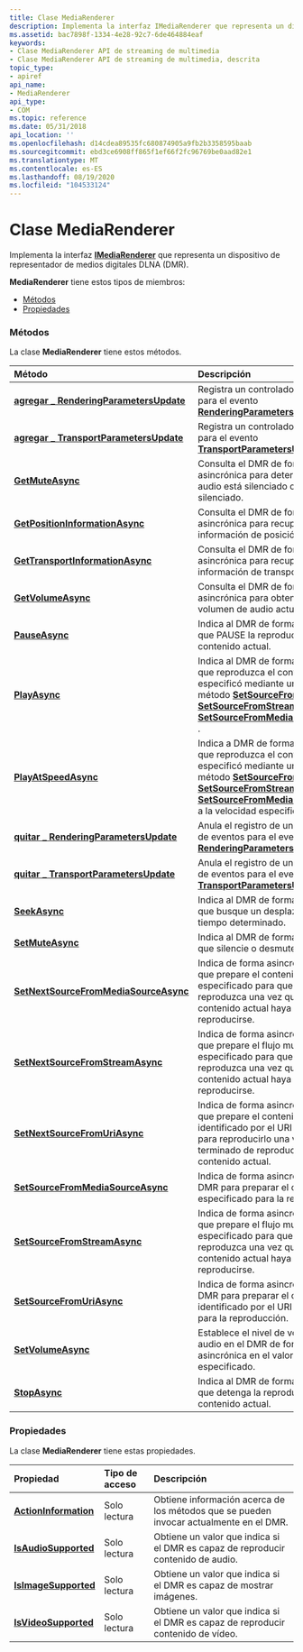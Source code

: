 ```yaml
---
title: Clase MediaRenderer
description: Implementa la interfaz IMediaRenderer que representa un dispositivo de representador de medios digitales DLNA (DMR).
ms.assetid: bac7898f-1334-4e28-92c7-6de464884eaf
keywords:
- Clase MediaRenderer API de streaming de multimedia
- Clase MediaRenderer API de streaming de multimedia, descrita
topic_type:
- apiref
api_name:
- MediaRenderer
api_type:
- COM
ms.topic: reference
ms.date: 05/31/2018
api_location: ''
ms.openlocfilehash: d14cdea89535fc680874905a9fb2b3358595baab
ms.sourcegitcommit: ebd3ce6908ff865f1ef66f2fc96769be0aad82e1
ms.translationtype: MT
ms.contentlocale: es-ES
ms.lasthandoff: 08/19/2020
ms.locfileid: "104533124"
---
```

# <a name="mediarenderer-class"></a>Clase MediaRenderer

Implementa la interfaz [**IMediaRenderer**](imediarenderer.md) que representa un dispositivo de representador de medios digitales DLNA (DMR).

**MediaRenderer** tiene estos tipos de miembros:

-   [Métodos](#methods)
-   [Propiedades](#properties)

### <a name="methods"></a>Métodos

La clase **MediaRenderer** tiene estos métodos.



| Método                                                                                       | Descripción                                                                                                                                                                                                                                                                                                                                                               |
|:---------------------------------------------------------------------------------------------|:--------------------------------------------------------------------------------------------------------------------------------------------------------------------------------------------------------------------------------------------------------------------------------------------------------------------------------------------------------------------------|
| [**agregar \_ RenderingParametersUpdate**](/previous-versions/windows/desktop/legacy/hh828962(v=vs.85))        | Registra un controlador de eventos para el evento [**RenderingParametersUpdate**](renderingparametersupdate.md) .<br/>                                                                                                                                                                                                                                                       |
| [**agregar \_ TransportParametersUpdate**](/previous-versions/windows/desktop/legacy/hh828963(v=vs.85))        | Registra un controlador de eventos para el evento [**TransportParametersUpdate**](transportparametersupdate.md) .<br/>                                                                                                                                                                                                                                                       |
| [**GetMuteAsync**](/previous-versions/windows/desktop/legacy/hh828964(v=vs.85))                                           | Consulta el DMR de forma asincrónica para determinar si el audio está silenciado o no está silenciado.<br/>                                                                                                                                                                                                                                                                            |
| [**GetPositionInformationAsync**](/previous-versions/windows/desktop/legacy/hh828965(v=vs.85))             | Consulta el DMR de forma asincrónica para recuperar la información de posición.<br/>                                                                                                                                                                                                                                                                                               |
| [**GetTransportInformationAsync**](/previous-versions/windows/desktop/legacy/hh828966(v=vs.85))           | Consulta el DMR de forma asincrónica para recuperar la información de transporte.<br/>                                                                                                                                                                                                                                                                                              |
| [**GetVolumeAsync**](/previous-versions/windows/desktop/legacy/hh828967(v=vs.85))                                       | Consulta el DMR de forma asincrónica para obtener el nivel de volumen de audio actual.<br/>                                                                                                                                                                                                                                                                                             |
| [**PauseAsync**](mediarenderer-pauseasync.md)                                               | Indica al DMR de forma asincrónica que PAUSE la reproducción del contenido actual.<br/>                                                                                                                                                                                                                                                                                         |
| [**PlayAsync**](/previous-versions/windows/desktop/legacy/hh828972(v=vs.85))                                                 | Indica al DMR de forma asincrónica que reproduzca el contenido que se especificó mediante una llamada al método [**SetSourceFromUriAsync**](/previous-versions/windows/desktop/legacy/hh828983(v=vs.85)), [**SetSourceFromStreamAsync**](/previous-versions/windows/desktop/legacy/hh828982(v=vs.85))o [**SetSourceFromMediaSourceAsync**](/previous-versions/windows/desktop/legacy/hh828981(v=vs.85)) .<br/>                       |
| [**PlayAtSpeedAsync**](/previous-versions/windows/desktop/legacy/hh828973(v=vs.85))                                   | Indica a DMR de forma asincrónica que reproduzca el contenido que se especificó mediante una llamada al método [**SetSourceFromUriAsync**](/previous-versions/windows/desktop/legacy/hh828983(v=vs.85)), [**SetSourceFromStreamAsync**](/previous-versions/windows/desktop/legacy/hh828982(v=vs.85))o [**SetSourceFromMediaSourceAsync**](/previous-versions/windows/desktop/legacy/hh828981(v=vs.85)) a la velocidad especificada.<br/> |
| [**quitar \_ RenderingParametersUpdate**](/previous-versions/windows/desktop/legacy/hh828974(v=vs.85))  | Anula el registro de un controlador de eventos para el evento [**RenderingParametersUpdate**](renderingparametersupdate.md) .<br/>                                                                                                                                                                                                                                                     |
| [**quitar \_ TransportParametersUpdate**](/previous-versions/windows/desktop/legacy/hh828975(v=vs.85))  | Anula el registro de un controlador de eventos para el evento [**TransportParametersUpdate**](transportparametersupdate.md) .<br/>                                                                                                                                                                                                                                                     |
| [**SeekAsync**](/previous-versions/windows/desktop/legacy/hh828976(v=vs.85))                                                 | Indica al DMR de forma asincrónica que busque un desplazamiento de tiempo determinado.<br/>                                                                                                                                                                                                                                                                                          |
| [**SetMuteAsync**](/previous-versions/windows/desktop/legacy/hh828977(v=vs.85))                                           | Indica al DMR de forma asincrónica que silencie o desmute el audio.<br/>                                                                                                                                                                                                                                                                                           |
| [**SetNextSourceFromMediaSourceAsync**](/previous-versions/windows/desktop/legacy/hh828978(v=vs.85)) | Indica de forma asincrónica a DMR que prepare el contenido especificado para que se reproduzca una vez que el contenido actual haya terminado de reproducirse.<br/>                                                                                                                                                                                                                                   |
| [**SetNextSourceFromStreamAsync**](/previous-versions/windows/desktop/legacy/hh828979(v=vs.85))           | Indica de forma asincrónica a DMR que prepare el flujo multimedia especificado para que se reproduzca una vez que el contenido actual haya terminado de reproducirse.<br/>                                                                                                                                                                                                                              |
| [**SetNextSourceFromUriAsync**](/previous-versions/windows/desktop/legacy/hh828980(v=vs.85))                 | Indica de forma asincrónica a DMR que prepare el contenido identificado por el URI especificado para reproducirlo una vez que haya terminado de reproducirse el contenido actual.<br/>                                                                                                                                                                                                             |
| [**SetSourceFromMediaSourceAsync**](/previous-versions/windows/desktop/legacy/hh828981(v=vs.85))         | Indica de forma asincrónica a los DMR para preparar el contenido especificado para la reproducción.<br/>                                                                                                                                                                                                                                                                                 |
| [**SetSourceFromStreamAsync**](/previous-versions/windows/desktop/legacy/hh828982(v=vs.85))                   | Indica de forma asincrónica a DMR que prepare el flujo multimedia especificado para que se reproduzca una vez que el contenido actual haya terminado de reproducirse.<br/>                                                                                                                                                                                                                              |
| [**SetSourceFromUriAsync**](/previous-versions/windows/desktop/legacy/hh828983(v=vs.85))                         | Indica de forma asincrónica a los DMR para preparar el contenido identificado por el URI especificado para la reproducción.<br/>                                                                                                                                                                                                                                                           |
| [**SetVolumeAsync**](/previous-versions/windows/desktop/legacy/hh828984(v=vs.85))                                       | Establece el nivel de volumen de audio en el DMR de forma asincrónica en el valor especificado.<br/>                                                                                                                                                                                                                                                                                  |
| [**StopAsync**](mediarenderer-stopasync.md)                                                 | Indica al DMR de forma asincrónica que detenga la reproducción del contenido actual.<br/>                                                                                                                                                                                                                                                                                          |



 

### <a name="properties"></a>Propiedades

La clase **MediaRenderer** tiene estas propiedades.



| Propiedad                                                                | Tipo de acceso          | Descripción                                                                                 |
|:------------------------------------------------------------------------|:---------------------|:--------------------------------------------------------------------------------------------|
| [**ActionInformation**](mediarenderer-actioninformation.md)<br/> | Solo lectura<br/> | Obtiene información acerca de los métodos que se pueden invocar actualmente en el DMR.<br/>        |
| [**IsAudioSupported**](mediarenderer-isaudiosupported.md)<br/>   | Solo lectura<br/> | Obtiene un valor que indica si el DMR es capaz de reproducir contenido de audio.<br/> |
| [**IsImageSupported**](mediarenderer-isimagesupported.md)<br/>   | Solo lectura<br/> | Obtiene un valor que indica si el DMR es capaz de mostrar imágenes.<br/>     |
| [**IsVideoSupported**](mediarenderer-isvideosupported.md)<br/>   | Solo lectura<br/> | Obtiene un valor que indica si el DMR es capaz de reproducir contenido de vídeo.<br/> |



 

 

